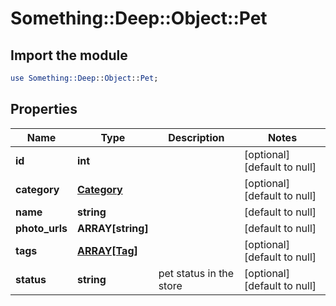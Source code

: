# Something::Deep::Object::Pet

## Import the module
```perl
use Something::Deep::Object::Pet;
```

## Properties
Name | Type | Description | Notes
------------ | ------------- | ------------- | -------------
**id** | **int** |  | [optional][default to null]
**category** | [**Category**](docs/Category.md) |  | [optional][default to null]
**name** | **string** |  | [default to null]
**photo_urls** | **ARRAY[string]** |  | [default to null]
**tags** | [**ARRAY[Tag]**](docs/Tag.md) |  | [optional][default to null]
**status** | **string** | pet status in the store | [optional][default to null]


